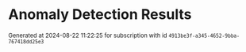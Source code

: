 # Anomaly Detection Results


<sup>Generated at 2024-08-22 11:22:25 for subscription with id `4913be3f-a345-4652-9bba-767418dd25e3`</sup>
